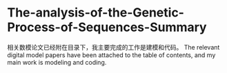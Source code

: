 # The-analysis-of-the-Genetic-Process-of-Sequences-Summary
相关数模论文已经附在目录下，我主要完成的工作是建模和代码。
The relevant digital model papers have been attached to the table of contents, and my main work is modeling and coding.
